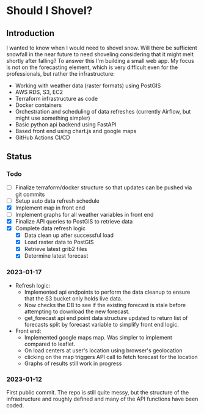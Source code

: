 # Should I Shovel?

## Introduction
I wanted to know when I would need to shovel snow. Will there be sufficient snowfall in the near future to need shoveling considering that it might melt shortly after falling?
To answer this I'm building a small web app. My focus is not on the forecasting element, which is very difficult even for the professionals, but rather the infrastructure:
* Working with weather data (raster formats) using PostGIS
* AWS RDS, S3, EC2
* Terraform infrastructure as code
* Docker containers
* Orchestration and scheduling of data refreshes (currently Airflow, but might use something simpler)
* Basic python api backend using FastAPI
* Based front end using chart.js and google maps
* GitHub Actions CI/CD

## Status

### Todo
- [ ] Finalize terraform/docker structure so that updates can be pushed via git commits
- [ ] Setup auto data refresh schedule
- [x] Implement map in front end
- [ ] Implement graphs for all weather variables in front end
- [x] Finalize API queries to PostGIS to retrieve data
- [x] Complete data refresh logic
    - [x] Data clean up after successful load
    - [x] Load raster data to PostGIS
    - [x] Retrieve latest grib2 files
    - [x] Determine latest forecast

### 2023-01-17
* Refresh logic:
    * Implemented api endpoints to perform the data cleanup to ensure that the S3 bucket only holds live data.
    * Now checks the DB to see if the existing forecast is stale before attempting to download the new forecast.
    * get_forecast api end point data structure updated to return list of forecasts split by forecast variable to simplify front end logic.
* Front end:
    * Implemented google maps map. Was simpler to implement compared to leaflet.
    * On load centers at user's location using browser's geolocation
    * clicking on the map triggers API call to fetch forecast for the location
    * Graphs of results still work in progress
### 2023-01-12
First public commit. The repo is still quite messy, but the structure of the infrastructure and roughly defined and many of the API functions have been coded.
